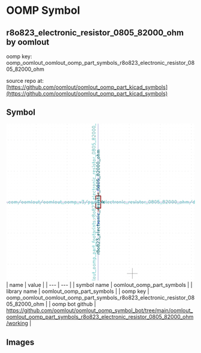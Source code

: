 # OOMP Symbol  
## r8o823_electronic_resistor_0805_82000_ohm  by oomlout  
  
oomp key: oomp_oomlout_oomlout_oomp_part_symbols_r8o823_electronic_resistor_0805_82000_ohm  
  
source repo at: [https://github.com/oomlout/oomlout_oomp_part_kicad_symbols](https://github.com/oomlout/oomlout_oomp_part_kicad_symbols)  
## Symbol  
  
[![working.png](working_600.png)](working.png)  
| name | value | 
| --- | --- | 
| symbol name | oomlout_oomp_part_symbols | 
| library name | oomlout_oomp_part_symbols | 
| oomp key | oomp_oomlout_oomlout_oomp_part_symbols_r8o823_electronic_resistor_0805_82000_ohm | 
| oomp bot github | https://github.com/oomlout/oomlout_oomp_symbol_bot/tree/main/oomlout_oomlout_oomp_part_symbols_r8o823_electronic_resistor_0805_82000_ohm/working | 
## Images  
